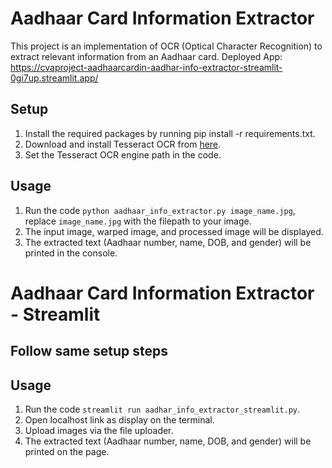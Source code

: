 # Aadhaar Card Information Extractor
This project is an implementation of OCR (Optical Character Recognition) to extract relevant information from an Aadhaar card.
Deployed App: https://cvaproject-aadhaarcardin-aadhar-info-extractor-streamlit-0gi7up.streamlit.app/

## Setup
1. Install the required packages by running pip install -r requirements.txt.
2. Download and install Tesseract OCR from [here](https://github.com/UB-Mannheim/tesseract/wiki).
3. Set the Tesseract OCR engine path in the code.

## Usage
1. Run the code `python aadhaar_info_extractor.py image_name.jpg`, replace `image_name.jpg` with the filepath to your image.
2. The input image, warped image, and processed image will be displayed.
3. The extracted text (Aadhaar number, name, DOB, and gender) will be printed in the console.

# Aadhaar Card Information Extractor - Streamlit

## Follow same setup steps

## Usage
1. Run the code `streamlit run aadhar_info_extractor_streamlit.py`.
2. Open localhost link as display on the terminal.
3. Upload images via the file uploader.
4. The extracted text (Aadhaar number, name, DOB, and gender) will be printed on the page.

